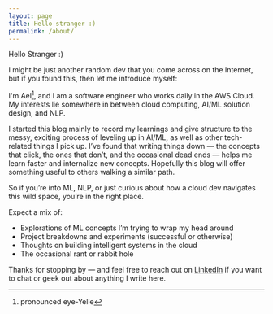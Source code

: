 ```yaml
---
layout: page
title: Hello stranger :)
permalink: /about/
---
```


Hello Stranger :)

I might be just another random dev that you come across on the Internet, but if you found this, then let me introduce myself: 

I'm Ael[^1], and I am a software engineer who works daily in the AWS Cloud. My interests lie somewhere in between cloud computing, AI/ML solution design, and NLP. 

I started this blog mainly to record my learnings and give structure to the messy, exciting process of leveling up in AI/ML, as well as other tech-related things I pick up. I’ve found that writing things down — the concepts that click, the ones that don’t, and the occasional dead ends — helps me learn faster and internalize new concepts. Hopefully this blog will offer something useful to others walking a similar path.

So if you’re into ML, NLP, or just curious about how a cloud dev navigates this wild space, you’re in the right place.

Expect a mix of:
- Explorations of ML concepts I’m trying to wrap my head around
- Project breakdowns and experiments (successful or otherwise)
- Thoughts on building intelligent systems in the cloud
- The occasional rant or rabbit hole


Thanks for stopping by — and feel free to reach out on [LinkedIn](https://www.linkedin.com/in/aellee/) if you want to chat or geek out about anything I write here.


[^1]: pronounced eye-Yelle
